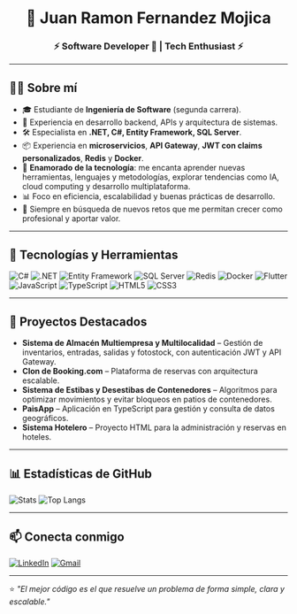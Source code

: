 <h1 align="center">🚀 Juan Ramon Fernandez Mojica</h1>
<h3 align="center">⚡ Software Developer 👾 | Tech Enthusiast ⚡</h3>

---

## 🧑‍💻 Sobre mí
- 🎓 Estudiante de **Ingeniería de Software** (segunda carrera).
- 💼 Experiencia en desarrollo backend, APIs y arquitectura de sistemas.
- 🛠 Especialista en **.NET, C#, Entity Framework, SQL Server**.
- 📦 Experiencia en **microservicios**, **API Gateway**, **JWT con claims personalizados**, **Redis** y **Docker**.
- 🤖 **Enamorado de la tecnología**: me encanta aprender nuevas herramientas, lenguajes y metodologías, explorar tendencias como IA, cloud computing y desarrollo multiplataforma.
- 📊 Foco en eficiencia, escalabilidad y buenas prácticas de desarrollo.
- 🌱 Siempre en búsqueda de nuevos retos que me permitan crecer como profesional y aportar valor.

---

## 🚀 Tecnologías y Herramientas
![C#](https://img.shields.io/badge/-C%23-239120?style=flat&logo=csharp&logoColor=white)
![.NET](https://img.shields.io/badge/-.NET-512BD4?style=flat&logo=dotnet&logoColor=white)
![Entity Framework](https://img.shields.io/badge/-Entity%20Framework-6DB33F?style=flat)
![SQL Server](https://img.shields.io/badge/-SQL%20Server-CC2927?style=flat&logo=microsoftsqlserver&logoColor=white)
![Redis](https://img.shields.io/badge/-Redis-DC382D?style=flat&logo=redis&logoColor=white)
![Docker](https://img.shields.io/badge/-Docker-2496ED?style=flat&logo=docker&logoColor=white)
![Flutter](https://img.shields.io/badge/-Flutter-02569B?style=flat&logo=flutter&logoColor=white)
![JavaScript](https://img.shields.io/badge/-JavaScript-F7DF1E?style=flat&logo=javascript&logoColor=black)
![TypeScript](https://img.shields.io/badge/-TypeScript-3178C6?style=flat&logo=typescript&logoColor=white)
![HTML5](https://img.shields.io/badge/-HTML5-E34F26?style=flat&logo=html5&logoColor=white)
![CSS3](https://img.shields.io/badge/-CSS3-1572B6?style=flat&logo=css3&logoColor=white)

---

## 📌 Proyectos Destacados
- **Sistema de Almacén Multiempresa y Multilocalidad** – Gestión de inventarios, entradas, salidas y fotostock, con autenticación JWT y API Gateway.
- **Clon de Booking.com** – Plataforma de reservas con arquitectura escalable.
- **Sistema de Estibas y Desestibas de Contenedores** – Algoritmos para optimizar movimientos y evitar bloqueos en patios de contenedores.
- **PaisApp** – Aplicación en TypeScript para gestión y consulta de datos geográficos.
- **Sistema Hotelero** – Proyecto HTML para la administración y reservas en hoteles.

---

## 📊 Estadísticas de GitHub
![Stats](https://github-readme-stats.vercel.app/api?username=ramonfor-3&show_icons=true&theme=radical)
![Top Langs](https://github-readme-stats.vercel.app/api/top-langs/?username=ramonfor-3&layout=compact&theme=radical)

---

## 📫 Conecta conmigo
[![LinkedIn](https://img.shields.io/badge/LinkedIn-Juan_Ramon_Fernandez-blue?style=flat&logo=linkedin)](https://www.linkedin.com/in/tuPerfil)
[![Gmail](https://img.shields.io/badge/Email-juanramonfernandez99@gmail.com-red?style=flat&logo=gmail)](mailto:juan@example.com)

---
⭐️ _"El mejor código es el que resuelve un problema de forma simple, clara y escalable."_  
